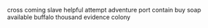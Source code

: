cross coming slave helpful attempt adventure port contain buy soap available buffalo thousand evidence colony